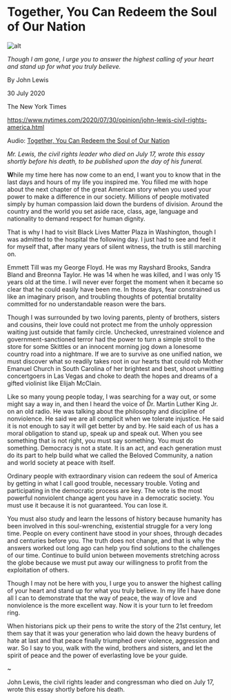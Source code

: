 Together, You Can Redeem the Soul of Our Nation
===============================================

![alt](https://i0.wp.com/beniciaindependent.com/wp-content/uploads/2020/07/JohnRLewis_Though_I_am_gone-nyt20200730.jpg)

_Though I am gone, I urge you to answer the highest calling of your
heart and stand up for what you truly believe._

By John Lewis

30 July 2020

The New York Times

https://www.nytimes.com/2020/07/30/opinion/john-lewis-civil-rights-america.html

Audio: [Together, You Can Redeem the Soul of Our Nation](lewis-2020-redeem.mp3)

_Mr. Lewis, the civil rights leader who died on July 17, wrote this
essay shortly before his death, to be published upon the day of his
funeral._

**W**hile my time here has now come to an end, I want you to know that
in the last days and hours of my life you inspired me. You filled me
with hope about the next chapter of the great American story when you
used your power to make a difference in our society. Millions of
people motivated simply by human compassion laid down the burdens of
division. Around the country and the world you set aside race, class,
age, language and nationality to demand respect for human dignity.

That is why I had to visit Black Lives Matter Plaza in Washington,
though I was admitted to the hospital the following day. I just had to
see and feel it for myself that, after many years of silent witness,
the truth is still marching on.

Emmett Till was my George Floyd. He was my Rayshard Brooks, Sandra
Bland and Breonna Taylor. He was 14 when he was killed, and I was only
15 years old at the time. I will never ever forget the moment when it
became so clear that he could easily have been me. In those days, fear
constrained us like an imaginary prison, and troubling thoughts of
potential brutality committed for no understandable reason were the
bars.

Though I was surrounded by two loving parents, plenty of brothers,
sisters and cousins, their love could not protect me from the unholy
oppression waiting just outside that family circle. Unchecked,
unrestrained violence and government-sanctioned terror had the power
to turn a simple stroll to the store for some Skittles or an innocent
morning jog down a lonesome country road into a nightmare. If we are
to survive as one unified nation, we must discover what so readily
takes root in our hearts that could rob Mother Emanuel Church in South
Carolina of her brightest and best, shoot unwitting concertgoers in
Las Vegas and choke to death the hopes and dreams of a gifted
violinist like Elijah McClain.

Like so many young people today, I was searching for a way out, or
some might say a way in, and then I heard the voice of Dr. Martin
Luther King Jr. on an old radio. He was talking about the philosophy
and discipline of nonviolence. He said we are all complicit when we
tolerate injustice. He said it is not enough to say it will get better
by and by. He said each of us has a moral obligation to stand up,
speak up and speak out. When you see something that is not right, you
must say something. You must do something. Democracy is not a
state. It is an act, and each generation must do its part to help
build what we called the Beloved Community, a nation and world society
at peace with itself.

Ordinary people with extraordinary vision can redeem the soul of
America by getting in what I call good trouble, necessary
trouble. Voting and participating in the democratic process are
key. The vote is the most powerful nonviolent change agent you have in
a democratic society. You must use it because it is not
guaranteed. You can lose it.

You must also study and learn the lessons of history because humanity
has been involved in this soul-wrenching, existential struggle for a
very long time. People on every continent have stood in your shoes,
through decades and centuries before you. The truth does not change,
and that is why the answers worked out long ago can help you find
solutions to the challenges of our time. Continue to build union
between movements stretching across the globe because we must put away
our willingness to profit from the exploitation of others.

Though I may not be here with you, I urge you to answer the highest
calling of your heart and stand up for what you truly believe. In my
life I have done all I can to demonstrate that the way of peace, the
way of love and nonviolence is the more excellent way. Now it is your
turn to let freedom ring.

When historians pick up their pens to write the story of the 21st
century, let them say that it was your generation who laid down the
heavy burdens of hate at last and that peace finally triumphed over
violence, aggression and war. So I say to you, walk with the wind,
brothers and sisters, and let the spirit of peace and the power of
everlasting love be your guide.

~

John Lewis, the civil rights leader and congressman who died on July
17, wrote this essay shortly before his death.


